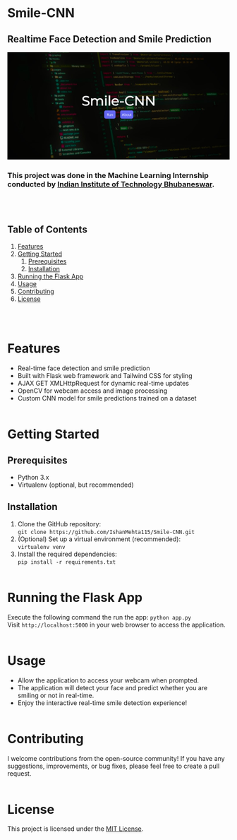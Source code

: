 # Smile-CNN
## Realtime Face Detection and Smile Prediction

<p align="center">
  <img src="https://github.com/IshanMehta115/Smile-CNN/blob/main/screenshot.PNG" alt="Webpage Screenshot" width="800px">
</p>


### This project was done in the Machine Learning Internship conducted by [Indian Institute of Technology Bhubaneswar](https://www.iitbbs.ac.in/).

<br><br>
## Table of Contents

1. [Features](#features)
2. [Getting Started](#getting-started)
   1. [Prerequisites](#prerequisites)
   2. [Installation](#installation)
4. [Running the Flask App](#running-the-flask-app)
5. [Usage](#usage)
6. [Contributing](#contributing)
7. [License](#license)

<br><br>
# Features
- Real-time face detection and smile prediction
- Built with Flask web framework and Tailwind CSS for styling
- AJAX GET XMLHttpRequest for dynamic real-time updates
- OpenCV for webcam access and image processing
- Custom CNN model for smile predictions trained on a dataset
<br><br>
# Getting Started
## Prerequisites
- Python 3.x
- Virtualenv (optional, but recommended)
## Installation
1. Clone the GitHub repository:<br> `git clone https://github.com/IshanMehta115/Smile-CNN.git`
2. (Optional) Set up a virtual environment (recommended): <br>`virtualenv venv`
3. Install the required dependencies: <br>`pip install -r requirements.txt`
<br><br>
# Running the Flask App
Execute the following command the run the app: `python app.py`<br>
Visit `http://localhost:5000` in your web browser to access the application.
<br><br>
# Usage
- Allow the application to access your webcam when prompted.
- The application will detect your face and predict whether you are smiling or not in real-time.
- Enjoy the interactive real-time smile detection experience!
<br><br>
# Contributing
I welcome contributions from the open-source community! If you have any suggestions, improvements, or bug fixes, please feel free to create a pull request.
<br><br>
#  License
This project is licensed under the [MIT License](LICENSE).
